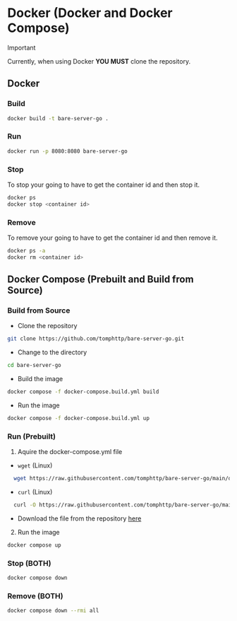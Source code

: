 # Docker (Docker and Docker Compose)

> [!IMPORTANT]  
> Currently, when using Docker **YOU MUST** clone the repository.

## Docker

### Build

```bash
docker build -t bare-server-go .
```

### Run

```bash
docker run -p 8080:8080 bare-server-go
```

### Stop

To stop your going to have to get the container id and then stop it.

```bash
docker ps
docker stop <container id>
```

### Remove

To remove your going to have to get the container id and then remove it.

```bash
docker ps -a
docker rm <container id>
```


## Docker Compose (Prebuilt and Build from Source)

### Build from Source

- Clone the repository
```bash
git clone https://github.com/tomphttp/bare-server-go.git 
```

- Change to the directory
```bash
cd bare-server-go
```

- Build the image
```bash
docker compose -f docker-compose.build.yml build
```

- Run the image
```bash
docker compose -f docker-compose.build.yml up
```

### Run (Prebuilt)

1. Aquire the docker-compose.yml file
  - `wget` (Linux)
  ```bash
    wget https://raw.githubusercontent.com/tomphttp/bare-server-go/main/docker-compose.yml
```
  - `curl` (Linux)
  ```bash
    curl -O https://raw.githubusercontent.com/tomphttp/bare-server-go/main/docker-compose.yml
```
  - Download the file from the repository [here](https://github.com/tomphttp/bare-server-go/tree/main/docker-compose.yml)

2. Run the image
```bash
docker compose up
```

### Stop (BOTH)

```bash
docker compose down
```

### Remove (BOTH)

```bash
docker compose down --rmi all
```
